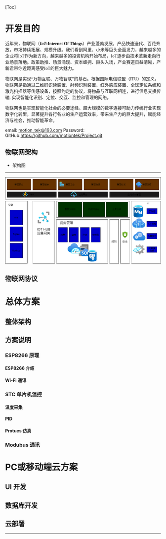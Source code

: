 [Toc]
# 开发目的
<font face="黑体"> 近年来，物联网（**_IoT_:Internet Of Things**）产业蓬勃发展，产品快速迭代、百花齐放，市场持续拓展、规模升级。我们看到阿里、小米等巨头全面发力，越来越多的企业将IoT作为新方向，越来越多的投资机构开始布局，IoT逐步由技术革新走向行业场景落地。政策助推、场景涌现、资本蜂拥、巨头入场，产业赛道日益清晰，产新君带你近距离感受IoT的巨大魅力。</font>

<font face="STCAIYUN">物联网是实现“万物互联、万物智联”的基石。根据国际电信联盟（ITU）的定义，物联网是指通过二维码识读装置、射频识别装置、红外感应装置、全球定位系统和激光扫描器等传感设备，按照约定的协议，将物品与互联网相连，进行信息交换传输, 实现智能化识别、定位、交互、监控和管理的网络。</font>

物联网也是实现智能化社会的必要途经。超大规模的数字连接可助力传统行业实现数字化转型，显著提升各行各业的生产运营效率，带来生产力的巨大提升，赋能经济与社会，推动智能革命。

email: motion_tek@163.com
Password: 
GitHub:https://github.com/motiontek/Project.git

## 物联网架构
* 架构图
---  
![IOT Architecture](../Image/IOT%20Drawing.png)

## 物联网协议

# 总体方案

## 整体架构

## 方案说明
### ESP8266 原理
#### ESP8266 介绍
#### Wi-Fi 通讯
### STC 单片机温控
#### 温度采集
#### PID
#### Protues 仿真
### Modubus 通讯
# PC或移动端云方案
## UI 开发
## 数据库开发
## 云部署
---